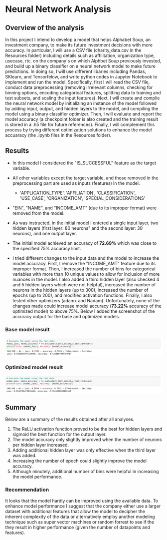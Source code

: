 # Neural Network Analysis

## Overview of the analysis
 
In this project I intend to develop a model that helps Alphabet Soup, an investment company, to make its future investment decisions with more accuracy. In particular, I will use a CSV file (charity_data.csv in the Resources folder) including details such as affilitation, organization type, usecase, rtc. on the company's on which Alphbet Soup previously invested, and build up a binary classifier on a neural network model to make future predictions. In doing so, I will use different libaries including Pandas, SKlearn, and Tensorfelow, and write python codes in Jupyter Notebook to implement and run the model. Specifically, first I will read the CSV file, conduct data preprocessing (removing irrelevant columns, checking for binning options, encoding categorical features, splitting data to training and test subsets, and scaling the input features). Next, I will create and complie the neural network model by initializing an instance of the model followed by adding input, output, and hidden layers to the model, and compiling the model using a binary classifier optimizer. Then, I will evaluate and report the model accuracy (a checkpoint folder is also created and the training result is stored in a .h5 file for future references). Finally, I will complement this process by trying different optimization solutions to enhance the model accuaracy (the .ipynb files in the Resources folder).
 
## Results


- In this model I considered the "IS_SUCCESSFUL" feature as the target variable.
 
- All other variables except the target variable, and those removed in the preprocessing part are used as inputs (features) in the model.
  - 'APPLICATION_TYPE', 'AFFILIATION', 'CLASSIFICATION', 'USE_CASE', 'ORGANIZATION', 'SPECIAL_CONSIDERATIONS'
   
- "EIN", "NAME", and "INCOME_AMT" (due to its improper format) were removed from the model.
 
- As was instructed, in the initial model I entered a single input layer, two hidden layers (first layer: 80 neurons" and the second layer: 30 neurons), and one output layer.
 
- The initial model achieved an accuracy of **72.69%** which was close to the specified 75% accuracy limit.
 
- I tried different changes to the input data and the model to increase the model accuracy. First, I remove the "INCOME_AMT" feature due to its improper format. Then, I increased the number of bins for categorical variables with more than 10 unique values to allow for inclusion of more nuances in the model. I also added a third hidden layer (also checked 4 and 5 hidden layers which were not helpful), increased the number of neurons in the hidden layers (up to 300), increased the number of epochs (up to 200), and modified activation functions. Finally, I also tested other optimizers (adamx and Nadam). Unfortunately, none of the changes made could increase model accuracy (**73.22%** accuracy of the optimized model) to above 75%. Below I added the screenshot of the accuracy output for the base and optimized models.
 
### Base model result
![This is an image](Images/Base_Model_Accuracy.png)
 
### Optimized model result
![This is an image](Images/Optimized_Model_Accuracy.png)


## Summary

Below are a summary of the results obtained after all analyses.

1. The ReLU activation function proved to be the best for hidden layers and sigmoid the best function for the output layer.
2. The model accuracy only slightly improved when the number of neurons per hidden layer increased.
3. Adding additional hidden layer was only effective when the third layer was added.
4. Increasing the number of epoch could slightly improve the model accuracy.
5. Although minutely, additional number of bins were helpful in increasing the model performance.

### Recommendation

It looks that the model hardly can be improved using the available data. To enhance model performance I suggest that the company either use a larger dataset with additional features that allow the model to decipher the inherent complexity of the data or alternatively employ another modeling technique such as super vector machines or random forrest to see if the they result in higher performance (given the number of datapoints and features).

